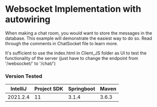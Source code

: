 # Websocket Implementation with autowiring
When making a chat room, you would want to store the messages in the database. This example will demonstrate the easiest way to do so.
Read through the comments in ChatSocket file to learn more.

It's sufficient to use the index.html in Client_JS folder as UI to test the functionality of the server (just have to change the endpoint from '/websocket/' to '/chat/')

### Version Tested
|IntelliJ  | Project SDK | Springboot | Maven |
|----------|-------------|------------|-------|
|2021.2.4  |     11      | 3.1.4      | 3.6.3 |